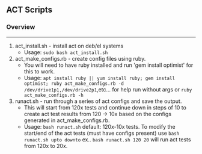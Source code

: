 ## ACT Scripts


### Overview
------------
1. act_install.sh - install act on deb/el systems
    * Usage: `sudo bash act_install.sh`
2. act_make_configs.rb - create config files using ruby.
    * You will need to have ruby installed and run 'gem install optimist' for this to work.
    * Usage: `apt install ruby || yum install ruby; gem install optimist; ruby act_make_configs.rb -d /dev/drive1p1,/dev/drive2p1`,etc... for help run without args or `ruby act_make_configs.rb -h`
3. runact.sh - run through a series of act configs and save the output.
    * This will start from 120x tests and continue down in steps of 10 to create act test results from 120 -> 10x based on the configs generated in act_make_configs.rb.
    * Usage: `bash runact.sh` default: 120x-10x tests. To modify the start/end of the act tests (must have configs present) use `bash runact.sh upto downto` ex.. `bash runact.sh 120 20` will run act tests from 120x to 20x.
